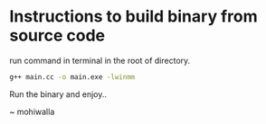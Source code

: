 # Instructions to build binary from source code

run command in terminal in the root of directory.

```bash
g++ main.cc -o main.exe -lwinmm
```

Run the binary and enjoy..

~ mohiwalla
